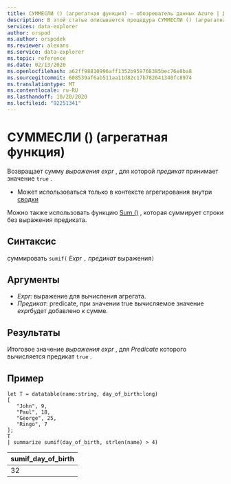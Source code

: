 ```yaml
---
title: СУММЕСЛИ () (агрегатная функция) — обозреватель данных Azure | Документация Майкрософт
description: В этой статье описывается процедура СУММЕСЛИ () (агрегатная функция) в обозреватель данных Azure.
services: data-explorer
author: orspod
ms.author: orspodek
ms.reviewer: alexans
ms.service: data-explorer
ms.topic: reference
ms.date: 02/13/2020
ms.openlocfilehash: a62ff98810996aff1352b959768385bec76e8ba8
ms.sourcegitcommit: 608539af6ab511aa11d82c17b782641340fc8974
ms.translationtype: MT
ms.contentlocale: ru-RU
ms.lasthandoff: 10/20/2020
ms.locfileid: "92251341"
---
```

# <a name="sumif-aggregation-function"></a>СУММЕСЛИ () (агрегатная функция)

Возвращает сумму *выражения expr* , для которой *предикат* принимает значение `true` .

* Может использоваться только в контексте агрегирования внутри [сводки](summarizeoperator.md)

Можно также использовать функцию [Sum ()](sum-aggfunction.md) , которая суммирует строки без выражения предиката.

## <a name="syntax"></a>Синтаксис

суммировать `sumif(` *Expr* `,` *предикат* выражения`)`

## <a name="arguments"></a>Аргументы

* *Expr*: выражение для вычисления агрегата. 
* *Предикат*: predicate, при значении true вычисляемое значение *expr*будет добавлено к сумме. 

## <a name="returns"></a>Результаты

Итоговое значение *выражения expr* , для *Predicate* которого вычисляется предикат `true` .

## <a name="example"></a>Пример

```kusto
let T = datatable(name:string, day_of_birth:long)
[
   "John", 9,
   "Paul", 18,
   "George", 25,
   "Ringo", 7
];
T
| summarize sumif(day_of_birth, strlen(name) > 4)
```

|sumif_day_of_birth|
|----|
|32|